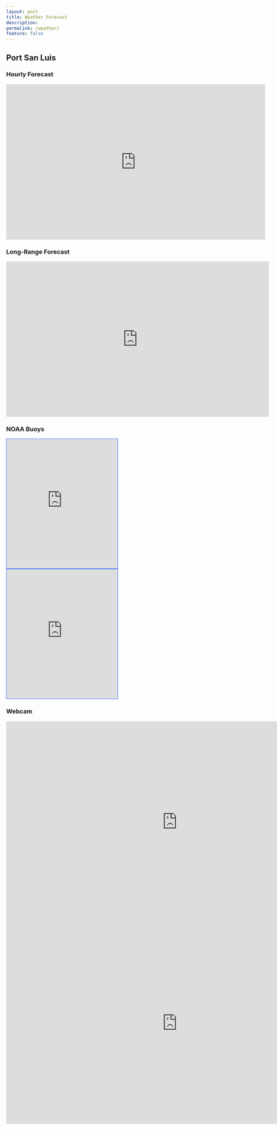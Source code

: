 ```yaml
---
layout: post
title: Weather Forecast
description: 
permalink: /weather/
feature: false
---
```


<h2>Port San Luis</h2>

<h3>Hourly Forecast</h3>

<iframe align="top"
    src="https://widgets.windalert.com/widgets/web/modelTable?spot_id=4363&units_wind=mph&units_temp=F&type=daily&width=700&
height=420&color=870100&name=Port San Luis&activity=Windsurf&app=windalert"
    width="700" height="420" frameborder="0" scrolling="no" allowtransparency="no">
</iframe>

<br>

<h3>Long-Range Forecast</h3>

<iframe align="top"
    src="https://widgets.windalert.com/widgets/web/modelTable?spot_id=4363&units_wind=mph&units_temp=F&type=extended&width=710&height=420&color=870100&name=Port San Luis&activity=Windsurf&app=windalert" 
        width="710" height="420" frameborder="0" scrolling="no" allowtransparency="no">
</iframe>

<BR>

<h3>NOAA Buoys</h3>

<iframe src="https://www.ndbc.noaa.gov/widgets/station_page.php?station=PSLC1" style="border: solid thin #3366ff; width:300px; height:350px"></iframe>
<iframe src="https://www.ndbc.noaa.gov/widgets/station_page.php?station=46215" style="border: solid thin #3366ff; width:300px; height:350px"></iframe>

<br>

<h3>Webcam</h3>

<iframe width="923" height="544"    src="https://www.youtube.com/embed/FbkafRW52h4" title="Avila Beach Live Webcam" frameborder="0" allow="accelerometer; autoplay; clipboard-write; encrypted-media; gyroscope; picture-in-picture" allowfullscreen></iframe>

<iframe width="923" height="544"    src="https://www.youtube.com/embed/sGBT5AeZ2fs" title="Avila Beach Live Webcam" frameborder="0" allow="accelerometer; autoplay; clipboard-write; encrypted-media; gyroscope; picture-in-picture" allowfullscreen></iframe>

